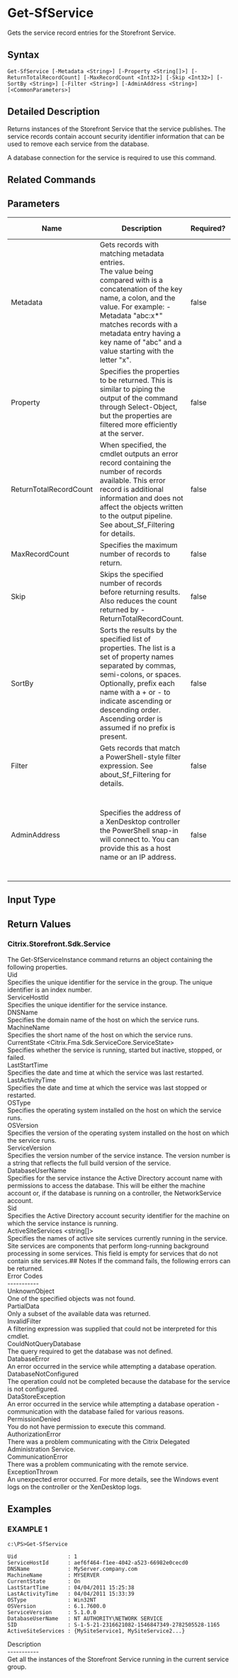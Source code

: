 ﻿# Get-SfService

   Gets the service record entries for the Storefront Service.

## Syntax
```
Get-SfService [-Metadata <String>] [-Property <String[]>] [-ReturnTotalRecordCount] [-MaxRecordCount <Int32>] [-Skip <Int32>] [-SortBy <String>] [-Filter <String>] [-AdminAddress <String>] [<CommonParameters>]
```

## Detailed Description
   Returns instances of the Storefront Service that the service publishes.  The service records contain account security identifier information that can be used to remove each service from the database.

A database connection for the service is required to use this command.

## Related Commands
## Parameters

| Name   | Description | Required? | Pipeline Input | Default Value |
| --- | --- | --- | --- | --- |
| Metadata | Gets records with matching metadata entries.<br>The value being compared with is a concatenation of the key name, a colon, and the value. For example: -Metadata "abc:x*" matches records with a metadata entry having a key name of "abc" and a value starting with the letter "x". | false | false |  |
| Property | Specifies the properties to be returned. This is similar to piping the output of the command through Select-Object, but the properties are filtered more efficiently at the server. | false | false |  |
| ReturnTotalRecordCount | When specified, the cmdlet outputs an error record containing the number of records available. This error record is additional information and does not affect the objects written to the output pipeline. See about_Sf_Filtering for details. | false | false | False |
| MaxRecordCount | Specifies the maximum number of records to return. | false | false | 250 |
| Skip | Skips the specified number of records before returning results. Also reduces the count returned by -ReturnTotalRecordCount. | false | false | 0 |
| SortBy | Sorts the results by the specified list of properties. The list is a set of property names separated by commas, semi-colons, or spaces. Optionally, prefix each name with a + or - to indicate ascending or descending order. Ascending order is assumed if no prefix is present. | false | false | The default sort order is by name or unique identifier. |
| Filter | Gets records that match a PowerShell-style filter expression. See about_Sf_Filtering for details. | false | false |  |
| AdminAddress | Specifies the address of a XenDesktop controller the PowerShell snap-in will connect to. You can provide this as a host name or an IP address. | false | false | Localhost. Once a value is provided by any cmdlet, this value becomes the default. |

## Input Type
### 
   
## Return Values
### Citrix.Storefront.Sdk.Service
   The Get-SfServiceInstance command returns an object containing the following properties.<br>Uid <Integer><br>    Specifies the unique identifier for the service in the group.  The unique identifier is an index number.<br>ServiceHostId <Guid><br>    Specifies the unique identifier for the service instance.<br>DNSName <String><br>    Specifies the domain name of the host on which the service runs.<br>MachineName <String><br>    Specifies the short name of the host on which the service runs.<br>CurrentState <Citrix.Fma.Sdk.ServiceCore.ServiceState><br>    Specifies whether the service is running, started but inactive, stopped, or failed.<br>LastStartTime <DateTime><br>    Specifies the date and time at which the service was last restarted.<br>LastActivityTime <DateTime><br>    Specifies the date and time at which the service was last stopped or restarted.<br>OSType<br>    Specifies the operating system installed on the host on which the service runs.<br>OSVersion<br>    Specifies the version of the operating system installed on the host on which the service runs.<br>ServiceVersion<br>    Specifies the version number of the service instance.  The version number is a string that reflects the full build version of the service.<br>DatabaseUserName <string><br>    Specifies for the service instance the Active Directory account name with permissions to access the database.  This will be either the machine account or, if the database is running on a controller, the NetworkService account.<br>Sid <string><br>    Specifies the Active Directory account security identifier for the machine on which the service instance is running.<br>ActiveSiteServices <string[]><br>    Specifies the names of active site services currently running in the service. Site services are components that perform long-running background processing in some services. This field is empty for services that do not contain site services.## Notes
   If the command fails, the following errors can be returned.<br>    Error Codes<br>    -----------<br>    UnknownObject<br>        One of the specified objects was not found.<br>    PartialData<br>         Only a subset of the available data was returned.<br>    InvalidFilter<br>        A filtering expression was supplied that could not be interpreted for this cmdlet.<br>    CouldNotQueryDatabase<br>         The query required to get the database was not defined.<br>    DatabaseError<br>        An error occurred in the service while attempting a database operation.<br>    DatabaseNotConfigured<br>        The operation could not be completed because the database for the service is not configured.<br>    DataStoreException<br>        An error occurred in the service while attempting a database operation - communication with the database failed for various reasons.<br>    PermissionDenied<br>        You do not have permission to execute this command.<br>    AuthorizationError<br>        There was a problem communicating with the Citrix Delegated Administration Service.<br>    CommunicationError<br>        There was a problem communicating with the remote service.<br>    ExceptionThrown<br>        An unexpected error occurred.  For more details, see the Windows event logs on the controller or the XenDesktop logs.
## Examples

### EXAMPLE 1
```
c:\PS>Get-SfService

Uid                : 1
ServiceHostId      : aef6f464-f1ee-4042-a523-66982e0cecd0
DNSName            : MyServer.company.com
MachineName        : MYSERVER
CurrentState       : On
LastStartTime      : 04/04/2011 15:25:38
LastActivityTime   : 04/04/2011 15:33:39
OSType             : Win32NT
OSVersion          : 6.1.7600.0
ServiceVersion     : 5.1.0.0
DatabaseUserName   : NT AUTHORITY\NETWORK SERVICE
SID                : S-1-5-21-2316621082-1546847349-2782505528-1165
ActiveSiteServices : {MySiteService1, MySiteService2...}
```
   Description<br>-----------<br>Get all the instances of the Storefront Service running in the current service group.

